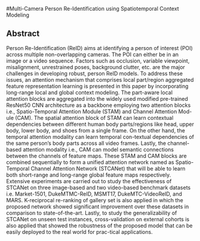 #Multi-Camera Person Re-Identification using Spatiotemporal Context Modeling
## Abstract
Person Re-Identification (ReID) aims at identifying a person of interest (POI) across multiple non-overlapping cameras. The POI can either be in an image or a video sequence. Factors such as occlusion, variable viewpoint, misalignment, unrestrained poses, background clutter, etc. are the major challenges in developing robust, person ReID models. To address these issues, an attention mechanism that comprises local part/region aggregated feature representation learning is presented in this paper by incorporating long-range local and global context modeling. The part-aware local attention blocks are aggregated into the widely used modified pre-trained ResNet50 CNN architecture as a backbone employing two attention blocks i.e., Spatio-Temporal Attention Module (STAM) and Channel Attention Mod-ule (CAM). The spatial attention block of STAM can learn contextual dependencies between different human body parts/regions like head, upper body, lower body, and shoes from a single frame. On the other hand, the temporal attention modality can learn temporal con-textual dependencies of the same person’s body parts across all video frames. Lastly, the channel-based attention modality i.e., CAM can model semantic connections between the channels of feature maps. These STAM and CAM blocks are combined sequentially to form a unified attention network named as Spatio-Temporal Channel Attention Network (STCANet) that will be able to learn both short-range and long-range global feature maps respectively. Extensive experiments are carried out to study the effectiveness of STCANet on three image-based and two video-based benchmark datasets i.e. Market-1501, DukeMTMC-ReID, MSMT17, DukeMTC-VideoReID, and MARS. K-reciprocal re-ranking of gallery set is also applied in which the proposed network showed significant improvement over these datasets in comparison to state-of-the-art. Lastly, to study the generalizability of STCANet on unseen test instances, cross-validation on external cohorts is also applied that showed the robustness of the proposed model that can be easily deployed to the real world for prac-tical applications.
